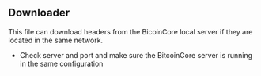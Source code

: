 ## Downloader

This file can download headers from the BicoinCore local server if they are located in the same network.

- Check server and port and make sure the BitcoinCore server is running in the same configuration
